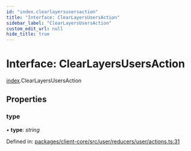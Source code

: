 ```yaml
---
id: "index.clearlayersusersaction"
title: "Interface: ClearLayersUsersAction"
sidebar_label: "ClearLayersUsersAction"
custom_edit_url: null
hide_title: true
---
```


# Interface: ClearLayersUsersAction

[index](../modules/index.md).ClearLayersUsersAction

## Properties

### type

• **type**: *string*

Defined in: [packages/client-core/src/user/reducers/user/actions.ts:31](https://github.com/xr3ngine/xr3ngine/blob/716a06460/packages/client-core/src/user/reducers/user/actions.ts#L31)
